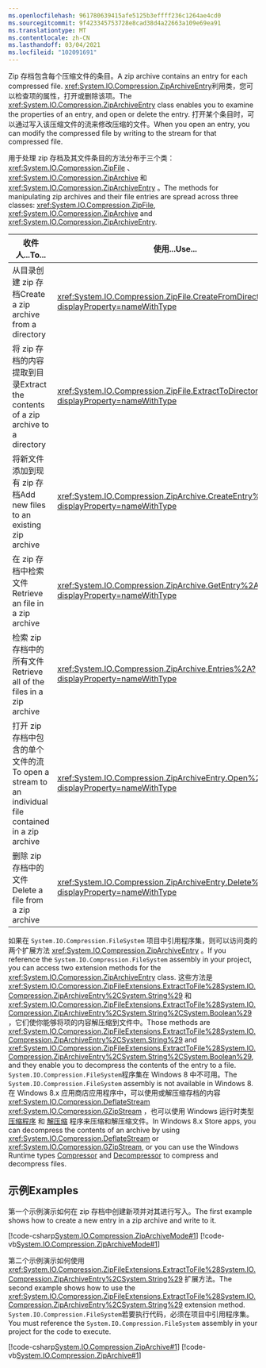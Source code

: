 ```yaml
---
ms.openlocfilehash: 961780639415afe5125b3effff236c1264ae4cd0
ms.sourcegitcommit: 9f423345753728e8cad38d4a22663a109e69ea91
ms.translationtype: MT
ms.contentlocale: zh-CN
ms.lasthandoff: 03/04/2021
ms.locfileid: "102091691"
---
```

<span data-ttu-id="ae20d-101">Zip 存档包含每个压缩文件的条目。</span><span class="sxs-lookup"><span data-stu-id="ae20d-101">A zip archive contains an entry for each compressed file.</span></span> <span data-ttu-id="ae20d-102"><xref:System.IO.Compression.ZipArchiveEntry>利用类，您可以检查项的属性，打开或删除该项。</span><span class="sxs-lookup"><span data-stu-id="ae20d-102">The <xref:System.IO.Compression.ZipArchiveEntry> class enables you to examine the properties of an entry, and open or delete the entry.</span></span> <span data-ttu-id="ae20d-103">打开某个条目时，可以通过写入该压缩文件的流来修改压缩的文件。</span><span class="sxs-lookup"><span data-stu-id="ae20d-103">When you open an entry, you can modify the compressed file by writing to the stream for that compressed file.</span></span>

<span data-ttu-id="ae20d-104">用于处理 zip 存档及其文件条目的方法分布于三个类： <xref:System.IO.Compression.ZipFile> 、 <xref:System.IO.Compression.ZipArchive> 和 <xref:System.IO.Compression.ZipArchiveEntry> 。</span><span class="sxs-lookup"><span data-stu-id="ae20d-104">The methods for manipulating zip archives and their file entries are spread across three classes: <xref:System.IO.Compression.ZipFile>, <xref:System.IO.Compression.ZipArchive> and <xref:System.IO.Compression.ZipArchiveEntry>.</span></span>

|<span data-ttu-id="ae20d-105">收件人...</span><span class="sxs-lookup"><span data-stu-id="ae20d-105">To...</span></span>|<span data-ttu-id="ae20d-106">使用...</span><span class="sxs-lookup"><span data-stu-id="ae20d-106">Use...</span></span>|
|---------|----------|
|<span data-ttu-id="ae20d-107">从目录创建 zip 存档</span><span class="sxs-lookup"><span data-stu-id="ae20d-107">Create a zip archive from a directory</span></span>|<xref:System.IO.Compression.ZipFile.CreateFromDirectory%2A?displayProperty=nameWithType>|
|<span data-ttu-id="ae20d-108">将 zip 存档的内容提取到目录</span><span class="sxs-lookup"><span data-stu-id="ae20d-108">Extract the contents of a zip archive to a directory</span></span>|<xref:System.IO.Compression.ZipFile.ExtractToDirectory%2A?displayProperty=nameWithType>|
|<span data-ttu-id="ae20d-109">将新文件添加到现有 zip 存档</span><span class="sxs-lookup"><span data-stu-id="ae20d-109">Add new files to an existing zip archive</span></span>|<xref:System.IO.Compression.ZipArchive.CreateEntry%2A?displayProperty=nameWithType>|
|<span data-ttu-id="ae20d-110">在 zip 存档中检索文件</span><span class="sxs-lookup"><span data-stu-id="ae20d-110">Retrieve an file in a zip archive</span></span>|<xref:System.IO.Compression.ZipArchive.GetEntry%2A?displayProperty=nameWithType>|
|<span data-ttu-id="ae20d-111">检索 zip 存档中的所有文件</span><span class="sxs-lookup"><span data-stu-id="ae20d-111">Retrieve all of the files in a zip archive</span></span>|<xref:System.IO.Compression.ZipArchive.Entries%2A?displayProperty=nameWithType>|
|<span data-ttu-id="ae20d-112">打开 zip 存档中包含的单个文件的流</span><span class="sxs-lookup"><span data-stu-id="ae20d-112">To open a stream to an individual file contained in a zip archive</span></span>|<xref:System.IO.Compression.ZipArchiveEntry.Open%2A?displayProperty=nameWithType>|
|<span data-ttu-id="ae20d-113">删除 zip 存档中的文件</span><span class="sxs-lookup"><span data-stu-id="ae20d-113">Delete a file from a zip archive</span></span>|<xref:System.IO.Compression.ZipArchiveEntry.Delete%2A?displayProperty=nameWithType>|

<span data-ttu-id="ae20d-114">如果在 `System.IO.Compression.FileSystem` 项目中引用程序集，则可以访问类的两个扩展方法 <xref:System.IO.Compression.ZipArchiveEntry> 。</span><span class="sxs-lookup"><span data-stu-id="ae20d-114">If you reference the `System.IO.Compression.FileSystem` assembly in your project, you can access two extension methods for the <xref:System.IO.Compression.ZipArchiveEntry> class.</span></span> <span data-ttu-id="ae20d-115">这些方法是 <xref:System.IO.Compression.ZipFileExtensions.ExtractToFile%28System.IO.Compression.ZipArchiveEntry%2CSystem.String%29> 和 <xref:System.IO.Compression.ZipFileExtensions.ExtractToFile%28System.IO.Compression.ZipArchiveEntry%2CSystem.String%2CSystem.Boolean%29> ，它们使你能够将项的内容解压缩到文件中。</span><span class="sxs-lookup"><span data-stu-id="ae20d-115">Those methods are <xref:System.IO.Compression.ZipFileExtensions.ExtractToFile%28System.IO.Compression.ZipArchiveEntry%2CSystem.String%29> and <xref:System.IO.Compression.ZipFileExtensions.ExtractToFile%28System.IO.Compression.ZipArchiveEntry%2CSystem.String%2CSystem.Boolean%29>, and they enable you to decompress the contents of the entry to a file.</span></span> <span data-ttu-id="ae20d-116">`System.IO.Compression.FileSystem`程序集在 Windows 8 中不可用。</span><span class="sxs-lookup"><span data-stu-id="ae20d-116">The `System.IO.Compression.FileSystem` assembly is not available in Windows 8.</span></span> <span data-ttu-id="ae20d-117">在 Windows 8.x 应用商店应用程序中，可以使用或解压缩存档的内容 <xref:System.IO.Compression.DeflateStream> <xref:System.IO.Compression.GZipStream> ，也可以使用 Windows 运行时类型 [压缩程序](https://go.microsoft.com/fwlink/p/?LinkId=246357) 和 [解压缩](https://go.microsoft.com/fwlink/?LinkId=246358) 程序来压缩和解压缩文件。</span><span class="sxs-lookup"><span data-stu-id="ae20d-117">In Windows 8.x Store apps, you can decompress the contents of an archive by using <xref:System.IO.Compression.DeflateStream> or <xref:System.IO.Compression.GZipStream>, or you can use the Windows Runtime types [Compressor](https://go.microsoft.com/fwlink/p/?LinkId=246357) and [Decompressor](https://go.microsoft.com/fwlink/?LinkId=246358) to compress and decompress files.</span></span>

## <a name="examples"></a><span data-ttu-id="ae20d-118">示例</span><span class="sxs-lookup"><span data-stu-id="ae20d-118">Examples</span></span>

<span data-ttu-id="ae20d-119">第一个示例演示如何在 zip 存档中创建新项并对其进行写入。</span><span class="sxs-lookup"><span data-stu-id="ae20d-119">The first example shows how to create a new entry in a zip archive and write to it.</span></span>

[!code-csharp[System.IO.Compression.ZipArchiveMode#1](~/samples/snippets/csharp/VS_Snippets_CLR_System/system.io.compression.ziparchivemode/cs/program1.cs#1)]
[!code-vb[System.IO.Compression.ZipArchiveMode#1](~/samples/snippets/visualbasic/VS_Snippets_CLR_System/system.io.compression.ziparchivemode/vb/program1.vb#1)]

<span data-ttu-id="ae20d-120">第二个示例演示如何使用 <xref:System.IO.Compression.ZipFileExtensions.ExtractToFile%28System.IO.Compression.ZipArchiveEntry%2CSystem.String%29> 扩展方法。</span><span class="sxs-lookup"><span data-stu-id="ae20d-120">The second example shows how to use the <xref:System.IO.Compression.ZipFileExtensions.ExtractToFile%28System.IO.Compression.ZipArchiveEntry%2CSystem.String%29> extension method.</span></span> <span data-ttu-id="ae20d-121">`System.IO.Compression.FileSystem`若要执行代码，必须在项目中引用程序集。</span><span class="sxs-lookup"><span data-stu-id="ae20d-121">You must reference the `System.IO.Compression.FileSystem` assembly in your project for the code to execute.</span></span>

[!code-csharp[System.IO.Compression.ZipArchive#1](~/samples/snippets/csharp/VS_Snippets_CLR_System/system.io.compression.ziparchive/cs/program1.cs#1)]
[!code-vb[System.IO.Compression.ZipArchive#1](~/samples/snippets/visualbasic/VS_Snippets_CLR_System/system.io.compression.ziparchive/vb/program1.vb#1)]


